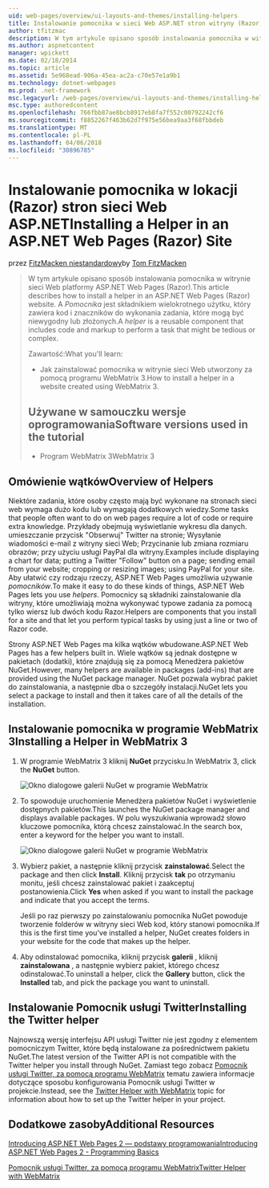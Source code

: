 ```yaml
---
uid: web-pages/overview/ui-layouts-and-themes/installing-helpers
title: Instalowanie pomocnika w sieci Web ASP.NET stron witryny (Razor) | Dokumentacja firmy Microsoft
author: tfitzmac
description: W tym artykule opisano sposób instalowania pomocnika w witrynie sieci Web platformy ASP.NET Web Pages (Razor). Pomocnik jest składnikiem wielokrotnego użytku, który zawiera kod i znaczników na...
ms.author: aspnetcontent
manager: wpickett
ms.date: 02/18/2014
ms.topic: article
ms.assetid: 5e968ead-906a-45ea-ac2a-c70e57e1a9b1
ms.technology: dotnet-webpages
ms.prod: .net-framework
msc.legacyurl: /web-pages/overview/ui-layouts-and-themes/installing-helpers
msc.type: authoredcontent
ms.openlocfilehash: 766fbb87ae8bcb8917eb8fa7f552c00792242cf6
ms.sourcegitcommit: f8852267f463b62d7f975e56bea9aa3f68fbbdeb
ms.translationtype: MT
ms.contentlocale: pl-PL
ms.lasthandoff: 04/06/2018
ms.locfileid: "30896785"
---
```

<a name="installing-a-helper-in-an-aspnet-web-pages-razor-site"></a><span data-ttu-id="04e5c-104">Instalowanie pomocnika w lokacji (Razor) stron sieci Web ASP.NET</span><span class="sxs-lookup"><span data-stu-id="04e5c-104">Installing a Helper in an ASP.NET Web Pages (Razor) Site</span></span>
====================
<span data-ttu-id="04e5c-105">przez [FitzMacken niestandardowy](https://github.com/tfitzmac)</span><span class="sxs-lookup"><span data-stu-id="04e5c-105">by [Tom FitzMacken](https://github.com/tfitzmac)</span></span>

> <span data-ttu-id="04e5c-106">W tym artykule opisano sposób instalowania pomocnika w witrynie sieci Web platformy ASP.NET Web Pages (Razor).</span><span class="sxs-lookup"><span data-stu-id="04e5c-106">This article describes how to install a helper in an ASP.NET Web Pages (Razor) website.</span></span> <span data-ttu-id="04e5c-107">A *Pomocnika* jest składnikiem wielokrotnego użytku, który zawiera kod i znaczników do wykonania zadania, które mogą być niewygodny lub złożonych.</span><span class="sxs-lookup"><span data-stu-id="04e5c-107">A *helper* is a reusable component that includes code and markup to perform a task that might be tedious or complex.</span></span>
> 
> <span data-ttu-id="04e5c-108">Zawartość:</span><span class="sxs-lookup"><span data-stu-id="04e5c-108">What you'll learn:</span></span>
> 
> - <span data-ttu-id="04e5c-109">Jak zainstalować pomocnika w witrynie sieci Web utworzony za pomocą programu WebMatrix 3.</span><span class="sxs-lookup"><span data-stu-id="04e5c-109">How to install a helper in a website created using WebMatrix 3.</span></span>
>   
> 
> ## <a name="software-versions-used-in-the-tutorial"></a><span data-ttu-id="04e5c-110">Używane w samouczku wersje oprogramowania</span><span class="sxs-lookup"><span data-stu-id="04e5c-110">Software versions used in the tutorial</span></span>
> 
> 
> - <span data-ttu-id="04e5c-111">Program WebMatrix 3</span><span class="sxs-lookup"><span data-stu-id="04e5c-111">WebMatrix 3</span></span>


## <a name="overview-of-helpers"></a><span data-ttu-id="04e5c-112">Omówienie wątków</span><span class="sxs-lookup"><span data-stu-id="04e5c-112">Overview of Helpers</span></span>

<span data-ttu-id="04e5c-113">Niektóre zadania, które osoby często mają być wykonane na stronach sieci web wymaga dużo kodu lub wymagają dodatkowych wiedzy.</span><span class="sxs-lookup"><span data-stu-id="04e5c-113">Some tasks that people often want to do on web pages require a lot of code or require extra knowledge.</span></span> <span data-ttu-id="04e5c-114">Przykłady obejmują wyświetlanie wykresu dla danych. umieszczanie przycisk "Obserwuj" Twitter na stronie; Wysyłanie wiadomości e-mail z witryny sieci Web; Przycinanie lub zmiana rozmiaru obrazów; przy użyciu usługi PayPal dla witryny.</span><span class="sxs-lookup"><span data-stu-id="04e5c-114">Examples include displaying a chart for data; putting a Twitter "Follow" button on a page; sending email from your website; cropping or resizing images; using PayPal for your site.</span></span> <span data-ttu-id="04e5c-115">Aby ułatwić czy rodzaju rzeczy, ASP.NET Web Pages umożliwia używanie *pomocników*.</span><span class="sxs-lookup"><span data-stu-id="04e5c-115">To make it easy to do these kinds of things, ASP.NET Web Pages lets you use *helpers*.</span></span> <span data-ttu-id="04e5c-116">Pomocnicy są składniki zainstalowanie dla witryny, które umożliwiają można wykonywać typowe zadania za pomocą tylko wiersz lub dwóch kodu Razor.</span><span class="sxs-lookup"><span data-stu-id="04e5c-116">Helpers are components that you install for a site and that let you perform typical tasks by using just a line or two of Razor code.</span></span>

<span data-ttu-id="04e5c-117">Strony ASP.NET Web Pages ma kilka wątków wbudowane.</span><span class="sxs-lookup"><span data-stu-id="04e5c-117">ASP.NET Web Pages has a few helpers built in.</span></span> <span data-ttu-id="04e5c-118">Wiele wątków są jednak dostępne w pakietach (dodatki), które znajdują się za pomocą Menedżera pakietów NuGet.</span><span class="sxs-lookup"><span data-stu-id="04e5c-118">However, many helpers are available in packages (add-ins) that are provided using the NuGet package manager.</span></span> <span data-ttu-id="04e5c-119">NuGet pozwala wybrać pakiet do zainstalowania, a następnie dba o szczegóły instalacji.</span><span class="sxs-lookup"><span data-stu-id="04e5c-119">NuGet lets you select a package to install and then it takes care of all the details of the installation.</span></span>

## <a name="installing-a-helper-in-webmatrix-3"></a><span data-ttu-id="04e5c-120">Instalowanie pomocnika w programie WebMatrix 3</span><span class="sxs-lookup"><span data-stu-id="04e5c-120">Installing a Helper in WebMatrix 3</span></span>

1. <span data-ttu-id="04e5c-121">W programie WebMatrix 3 kliknij **NuGet** przycisku.</span><span class="sxs-lookup"><span data-stu-id="04e5c-121">In WebMatrix 3, click the **NuGet** button.</span></span>

    ![Okno dialogowe galerii NuGet w programie WebMatrix](installing-helpers/_static/image1.png)
2. <span data-ttu-id="04e5c-123">To spowoduje uruchomienie Menedżera pakietów NuGet i wyświetlenie dostępnych pakietów.</span><span class="sxs-lookup"><span data-stu-id="04e5c-123">This launches the NuGet package manager and displays available packages.</span></span> <span data-ttu-id="04e5c-124">W polu wyszukiwania wprowadź słowo kluczowe pomocnika, którą chcesz zainstalować.</span><span class="sxs-lookup"><span data-stu-id="04e5c-124">In the search box, enter a keyword for the helper you want to install.</span></span>

    ![Okno dialogowe galerii NuGet w programie WebMatrix](installing-helpers/_static/image2.png)
3. <span data-ttu-id="04e5c-126">Wybierz pakiet, a następnie kliknij przycisk **zainstalować**.</span><span class="sxs-lookup"><span data-stu-id="04e5c-126">Select the package and then click **Install**.</span></span> <span data-ttu-id="04e5c-127">Kliknij przycisk **tak** po otrzymaniu monitu, jeśli chcesz zainstalować pakiet i zaakceptuj postanowienia.</span><span class="sxs-lookup"><span data-stu-id="04e5c-127">Click **Yes** when asked if you want to install the package and indicate that you accept the terms.</span></span>

     <span data-ttu-id="04e5c-128">Jeśli po raz pierwszy po zainstalowaniu pomocnika NuGet powoduje tworzenie folderów w witryny sieci Web kod, który stanowi pomocnika.</span><span class="sxs-lookup"><span data-stu-id="04e5c-128">If this is the first time you've installed a helper, NuGet creates folders in your website for the code that makes up the helper.</span></span>
4. <span data-ttu-id="04e5c-129">Aby odinstalować pomocnika, kliknij przycisk **galerii** , kliknij **zainstalowana** , a następnie wybierz pakiet, którego chcesz odinstalować.</span><span class="sxs-lookup"><span data-stu-id="04e5c-129">To uninstall a helper, click the **Gallery** button, click the **Installed** tab, and pick the package you want to uninstall.</span></span>

## <a name="installing-the-twitter-helper"></a><span data-ttu-id="04e5c-130">Instalowanie Pomocnik usługi Twitter</span><span class="sxs-lookup"><span data-stu-id="04e5c-130">Installing the Twitter helper</span></span>

<span data-ttu-id="04e5c-131">Najnowszą wersję interfejsu API usługi Twitter nie jest zgodny z elementem pomocniczym Twitter, które będą instalowane za pośrednictwem pakietu NuGet.</span><span class="sxs-lookup"><span data-stu-id="04e5c-131">The latest version of the Twitter API is not compatible with the Twitter helper you install through NuGet.</span></span> <span data-ttu-id="04e5c-132">Zamiast tego zobacz [Pomocnik usługi Twitter, za pomocą programu WebMatrix](twitter-helper.md) tematu zawiera informacje dotyczące sposobu konfigurowania Pomocnik usługi Twitter w projekcie.</span><span class="sxs-lookup"><span data-stu-id="04e5c-132">Instead, see the [Twitter Helper with WebMatrix](twitter-helper.md) topic for information about how to set up the Twitter helper in your project.</span></span>

<a id="Additional_Resources"></a>
## <a name="additional-resources"></a><span data-ttu-id="04e5c-133">Dodatkowe zasoby</span><span class="sxs-lookup"><span data-stu-id="04e5c-133">Additional Resources</span></span>


[<span data-ttu-id="04e5c-134">Introducing ASP.NET Web Pages 2 — podstawy programowania</span><span class="sxs-lookup"><span data-stu-id="04e5c-134">Introducing ASP.NET Web Pages 2 - Programming Basics</span></span>](../getting-started/introducing-razor-syntax-c.md)

[<span data-ttu-id="04e5c-135">Pomocnik usługi Twitter, za pomocą programu WebMatrix</span><span class="sxs-lookup"><span data-stu-id="04e5c-135">Twitter Helper with WebMatrix</span></span>](twitter-helper.md)
